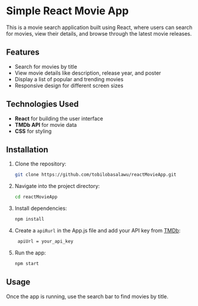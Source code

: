 
# Simple React Movie App

This is a movie search application built using React, where users can search for movies, view their details, and browse through the latest movie releases.

## Features
- Search for movies by title
- View movie details like description, release year, and poster
- Display a list of popular and trending movies
- Responsive design for different screen sizes

## Technologies Used
- **React** for building the user interface
- **TMDb API** for movie data
- **CSS** for styling

## Installation

1. Clone the repository:

   ```bash
   git clone https://github.com/tobilobasalawu/reactMovieApp.git
   ```

2. Navigate into the project directory:

   ```bash
   cd reactMovieApp
   ```

3. Install dependencies:

   ```bash
   npm install
   ```

4. Create a `apiRurl` in the App.js file  and add your API key from [TMDb](https://www.themoviedb.org/documentation/api):

   ```bash
    apiUrl = your_api_key
   ```

5. Run the app:

   ```bash
   npm start
   ```

## Usage

Once the app is running, use the search bar to find movies by title.
